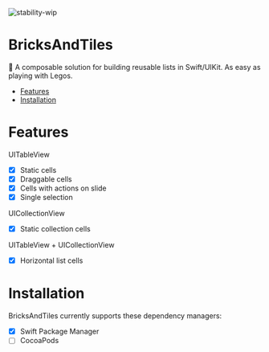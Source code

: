 ![stability-wip](https://img.shields.io/badge/stability-work_in_progress-lightgrey.svg)

# BricksAndTiles

🧱 A composable solution for building reusable lists in Swift/UIKit. As easy as playing with Legos.

- [Features](#features)
- [Installation](#installation)

# Features
UITableView
- [x] Static cells
- [x] Draggable cells
- [x] Cells with actions on slide
- [x] Single selection

UICollectionView
- [x] Static collection cells

UITableView + UICollectionView
- [x] Horizontal list cells

# Installation

BricksAndTiles currently supports these dependency managers:
- [x] Swift Package Manager
- [ ] CocoaPods
